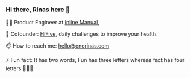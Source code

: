 ### Hi there, Rinas here 👋

<!--
**onerinas/onerinas** is a ✨ _special_ ✨ repository because its `README.md` (this file) appears on your GitHub profile.

Here are some ideas to get you started:

- 🔭 I’m currently working on [HIGHSCORE.domains](https://highscore.domains), [TIL DEV](https://tildev.carrd.co)
- 🌱 I’m currently learning Flutter
- 👯 I’m looking to collaborate on ...
- 🤔 I’m looking for help with ...
- 💬 Ask me about ...
- 📫 How to reach me: 
- ⚡ Fun fact: Fun has three letters whereas fact has four letters and its a two word 🤷
-->


👨‍💻 Product Engineer at [Inline Manual](http://inlinemanual.com), 

👋 Cofounder: [HiFive](https://tryhifive.com?ref=github_onerinas), daily challenges to improve your health.

📫 How to reach me: hello@onerinas.com

⚡ Fun fact: It has two words, Fun has three letters whereas fact has four letters 🤷🙈🤓
